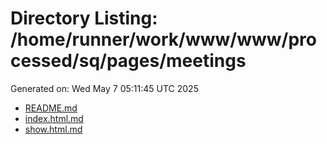 # Directory Listing: /home/runner/work/www/www/processed/sq/pages/meetings
Generated on: Wed May  7 05:11:45 UTC 2025

- [README.md](README.md)
- [index.html.md](index.html.md)
- [show.html.md](show.html.md)
